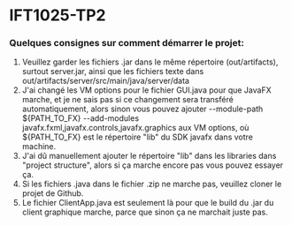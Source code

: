 # IFT1025-TP2
### Quelques consignes sur comment démarrer le projet:
1. Veuillez garder les fichiers .jar dans le même répertoire (out/artifacts), surtout server.jar, ainsi que les fichiers texte dans out/artifacts/server/src/main/java/server/data
2. J'ai changé les VM options pour le fichier GUI.java pour que JavaFX marche, et je ne sais pas si ce changement sera transféré automatiquement, alors sinon vous pouvez ajouter --module-path ${PATH_TO_FX} --add-modules javafx.fxml,javafx.controls,javafx.graphics aux VM options, où ${PATH_TO_FX} est le répertoire "lib" du SDK javafx dans votre machine.
3. J'ai dû manuellement ajouter le répertoire "lib" dans les libraries dans "project structure", alors si ça marche encore pas vous pouvez essayer ça.
4. Si les fichiers .java dans le fichier .zip ne marche pas, veuillez cloner le projet de Github.
5. Le fichier ClientApp.java est seulement là pour que le build du .jar du client graphique marche, parce que sinon ça ne marchait juste pas.
